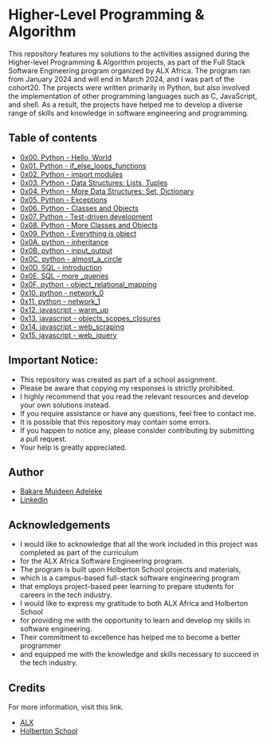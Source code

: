 # Higher-Level Programming & Algorithm

This repository features my solutions to the activities assigned during the Higher-level Programming & Algorithm projects, 
as part of the Full Stack Software Engineering program organized by ALX Africa. The program ran from January 2024 and will end in March 2024,
and I was part of the cohort20. The projects were written primarily in Python, but also involved the implementation of other programming languages such as C, JavaScript, and shell. As a result, the projects have helped me to develop a diverse range of skills and knowledge 
in software engineering and programming.

## Table of contents

* [0x00. Python - Hello, World](https://github.com/adeleke123/alx-higher_level_programming/tree/main/0x00-python-hello_world)
* [0x01. Python - if_else_loops_functions](https://github.com/adeleke123/alx-higher_level_programming/tree/main/0x01-python-if_else_loops_functions)
* [0x02. Python - import modules](https://github.com/adeleke123/alx-higher_level_programming/tree/main/0x02-python-import_modules)
* [0x03. Python - Data Structures: Lists, Tuples](https://github.com/adeleke123/alx-higher_level_programming/tree/main/0x03-python-data_structures)
* [0x04. Python - More Data Structures: Set, Dictionary](https://github.com/adeleke123/alx-higher_level_programming/tree/main/0x04-python-more_data_structures)
* [0x05. Python - Exceptions](https://github.com/adeleke123/alx-higher_level_programming/tree/main/0x05-python-exceptions)
* [0x06. Python - Classes and Objects](https://github.com/adeleke123/alx-higher_level_programming/tree/main/0x06-python-classes)
* [0x07. Python - Test-driven development](https://github.com/adeleke123/alx-higher_level_programming/tree/main/0x07-python-test_driven_development)
* [0x08. Python - More Classes and Objects](https://github.com/adeleke123/alx-higher_level_programming/tree/main/0x08-python-more_classes)
* [0x09. Python - Everything is object](https://github.com/adeleke123/alx-higher_level_programming/tree/main/0x09-python-everything_is_object)
* [0x0A. python - inheritance](https://github.com/adeleke123/alx-higher_level_programming/tree/master/0x0A-python-inheritance)
* [0x0B. python - input_output](https://github.com/adeleke123/alx-higher_level_programming/tree/master/0x0B-python-input_output)
* [0x0C. python - almost_a_circle](https://github.com/adeleke123/alx-higher_level_programming/tree/master/0x0C-python-almost_a_circle)
* [0x0D. SQL - introduction](https://github.com/adeleke123/alx-higher_level_programming/tree/master/0x0D-SQL_introduction)
* [0x0E. SQL - more _queries](https://github.com/adeleke123/alx-higher_level_programming/tree/master/0x0E-SQL_more_queries)
* [0x0F. python - object_relational_mapping](https://github.com/adeleke123/alx-higher_level_programming/tree/master/0x0F-python-object_relational_mapping)
* [0x10. python - network_0](https://github.com/adeleke123/alx-higher_level_programming/tree/master/0x10-python-network_0)
* [0x11. python - network_1](https://github.com/adeleke123/alx-higher_level_programming/tree/master/0x11-python-network_1)
* [0x12. javascript - warm_up](https://github.com/adeleke123/alx-higher_level_programming/tree/master/0x12-javascript-warm_up)
* [0x13. javascript - objects_scopes_closures](https://github.com/adeleke123/alx-higher_level_programming/tree/master/0x13-javascript_objects_scopes_closures)
* [0x14. javascript - web_scraping](https://github.com/adeleke123/alx-higher_level_programming/tree/master/0x14-javascript-web_scraping)
* [0x15. javascript - web_jquery](https://github.com/adeleke123/alx-higher_level_programming/tree/master/0x15-javascript-web_jquery)


## Important Notice:

* This repository was created as part of a school assignment. 
* Please be aware that copying my responses is strictly prohibited. 
* I highly recommend that you read the relevant resources and develop your own solutions instead. 
* If you require assistance or have any questions, feel free to contact me.
* It is possible that this repository may contain some errors. 
* If you happen to notice any, please consider contributing by submitting a pull request. 
* Your help is greatly appreciated.



## Author

- [Bakare Muideen Adeleke](https://www.github.com/adeleke123)
- [Linkedin](https://www.linkedin.com/in/muideenadeleke)


## Acknowledgements

* I would like to acknowledge that all the work included in this project was completed as part of the curriculum 
* for the ALX Africa Software Engineering program.
* The program is built upon Holberton School projects and materials, 
* which is a campus-based full-stack software engineering program 
* that employs project-based peer learning to prepare students for careers in the tech industry.
* I would like to express my gratitude to both ALX Africa and Holberton School
* for providing me with the opportunity to learn and develop my skills in software engineering. 
* Their commitment to excellence has helped me to become a better programmer 
* and equipped me with the knowledge and skills necessary to succeed in the tech industry.


## Credits

For more information, visit this link.
* [ALX](https://www.alxafrica.com/)
* [Holberton School](https://www.holbertonschool.com/)
